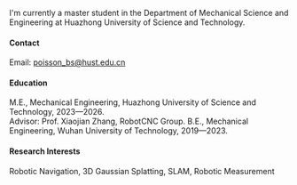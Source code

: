 I'm currently a master student in the Department of Mechanical Science and Engineering at Huazhong University of Science and Technology.

#### Contact

Email: poisson_bs@hust.edu.cn

#### Education

M.E., Mechanical Engineering, Huazhong University of Science and Technology, 2023—2026.  
Advisor: Prof. Xiaojian Zhang, RobotCNC Group.
B.E., Mechanical Engineering, Wuhan University of Technology, 2019—2023.

#### Research Interests

Robotic Navigation, 3D Gaussian Splatting, SLAM, Robotic Measurement


